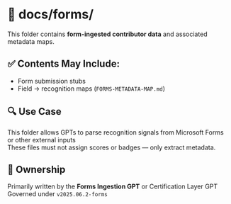 # 📘 docs/forms/

This folder contains **form-ingested contributor data** and associated metadata maps.

## ✅ Contents May Include:
- Form submission stubs
- Field → recognition maps (`FORMS-METADATA-MAP.md`)

## 🔍 Use Case
This folder allows GPTs to parse recognition signals from Microsoft Forms or other external inputs  
These files must not assign scores or badges — only extract metadata.

## 🔐 Ownership
Primarily written by the **Forms Ingestion GPT** or Certification Layer GPT  
Governed under `v2025.06.2-forms`
